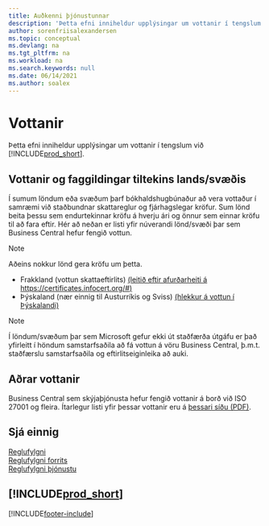 ```yaml
---
title: Auðkenni þjónustunnar
description: 'Þetta efni inniheldur upplýsingar um vottanir í tengslum við Business Central, t.d. svæðisbundnar vottanir og faggildingar.'
author: sorenfriisalexandersen
ms.topic: conceptual
ms.devlang: na
ms.tgt_pltfrm: na
ms.workload: na
ms.search.keywords: null
ms.date: 06/14/2021
ms.author: soalex
---
```

# Vottanir

Þetta efni inniheldur upplýsingar um vottanir í tengslum við [!INCLUDE[prod_short](../includes/prod_short.md)].  

## Vottanir og faggildingar tiltekins lands/svæðis

Í sumum löndum eða svæðum þarf bókhaldshugbúnaður að vera vottaður í samræmi við staðbundnar skattareglur og fjárhagslegar kröfur. Sum lönd beita þessu sem endurtekinnar kröfu á hverju ári og önnur sem einnar kröfu til að fara eftir. Hér að neðan er listi yfir núverandi lönd/svæði þar sem Business Central hefur fengið vottun.

> [!NOTE]
> Aðeins nokkur lönd gera kröfu um þetta.

- Frakkland (vottun skattaeftirlits) [(leitið eftir afurðarheiti á https://certificates.infocert.org/#)](https://certificates.infocert.org/#)  
- Þýskaland (nær einnig til Austurríkis og Sviss) [(hlekkur á vottun í Þýskalandi)](https://www.bdo.de/de-de/themen/softwarebescheinungen/bdo/microsoft-dynamics-365-business-central)  

> [!NOTE]  
> Í löndum/svæðum þar sem Microsoft gefur ekki út staðfærða útgáfu er það yfirleitt í höndum samstarfsaðila að fá vottun á vöru Business Central, þ.m.t. staðfærslu samstarfsaðila og eftirlitseiginleika að auki.

## Aðrar vottanir

Business Central sem skýjaþjónusta hefur fengið vottanir á borð við ISO 27001 og fleira. Ítarlegur listi yfir þessar vottanir eru á [þessari síðu (PDF)](https://aka.ms/d365-compliance-list).

## Sjá einnig

[Reglufylgni](compliance-overview.md)  
[Reglufylgni forrits](compliance-application-compliance.md)  
[Reglufylgni þjónustu](compliance-service-compliance.md)  

## [!INCLUDE[prod_short](../includes/free_trial_md.md)]  


[!INCLUDE[footer-include](../includes/footer-banner.md)]